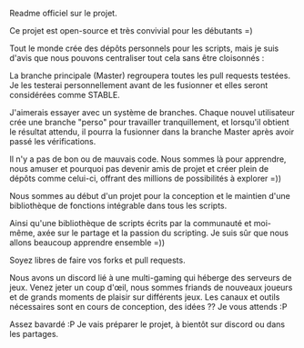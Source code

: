 
Readme officiel sur le projet.

Ce projet est open-source et très convivial pour les débutants =)

Tout le monde crée des dépôts personnels pour les scripts, mais je suis d'avis que nous pouvons centraliser tout cela sans être cloisonnés :

La branche principale (Master) regroupera toutes les pull requests testées. Je les testerai personnellement avant de les fusionner et elles seront considérées comme STABLE.

J'aimerais essayer avec un système de branches. Chaque nouvel utilisateur crée une branche "perso" pour travailler tranquillement, et lorsqu'il obtient le résultat attendu, il pourra la fusionner dans la branche Master après avoir passé les vérifications.

Il n'y a pas de bon ou de mauvais code. Nous sommes là pour apprendre, nous amuser et pourquoi pas devenir amis de projet et créer plein de dépôts comme celui-ci, offrant des millions de possibilités à explorer =))

Nous sommes au début d'un projet pour la conception et le maintien d'une bibliothèque de fonctions intégrable dans tous les scripts.

Ainsi qu'une bibliothèque de scripts écrits par la communauté et moi-même, axée sur le partage et la passion du scripting. Je suis sûr que nous allons beaucoup apprendre ensemble =))

Soyez libres de faire vos forks et pull requests.

Nous avons un discord lié à une multi-gaming qui héberge des serveurs de jeux. Venez jeter un coup d'œil, nous sommes friands de nouveaux joueurs et de grands moments de plaisir sur différents jeux. Les canaux et outils nécessaires sont en cours de conception, des idées ?? Je vous attends :P

Assez bavardé :P Je vais préparer le projet, à bientôt sur discord ou dans les partages.












